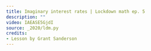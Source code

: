 ```yaml
---
title: Imaginary interest rates | Lockdown math ep. 5
description: ""
video: IAEASE5GjdI
source: _2020/ldm.py
credits:
- Lesson by Grant Sanderson
---
```

